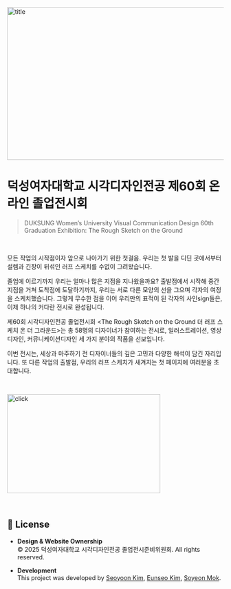 <img width="1396" height="355" alt="title" src="https://github.com/user-attachments/assets/9150e806-350f-4dd9-b2c1-62f3aec00449" />

# 덕성여자대학교 시각디자인전공 제60회 온라인 졸업전시회
> DUKSUNG Women’s University Visual Communication Design 60th Graduation Exhibition: The Rough Sketch on the Ground

<br>

모든 작업의 시작점이자 앞으로 나아가기 위한 첫걸음. 
우리는 첫 발을 디딘 곳에서부터 설렘과 긴장이 뒤섞인 러프 스케치를 수없이 그려왔습니다.

졸업에 이르기까지 우리는 얼마나 많은 지점을 지나왔을까요? 
출발점에서 시작해 중간 지점을 거쳐 도착점에 도달하기까지, 
우리는 서로 다른 모양의 선을 그으며 각자의 여정을 스케치했습니다.
그렇게 무수한 점을 이어 우리만의 표적이 된 각자의 사인sign들은, 
이제 하나의 커다란 전시로 완성됩니다.

제60회 시각디자인전공 졸업전시회 
<The Rough Sketch on the Ground 더 러프 스케치 온 더 그라운드>는 
총 58명의 디자이너가 참여하는 전시로, 일러스트레이션, 영상디자인, 커뮤니케이션디자인 
세 가지 분야의 작품을 선보입니다. 

이번 전시는, 세상과 마주하기 전 디자이너들의 깊은 고민과 다양한 해석이 담긴 자리입니다. 
또 다른 작업의 출발점, 우리의 러프 스케치가 새겨지는 첫 페이지에 여러분을 초대합니다.

<br>

[<img width="356" height="230" alt="click" src="https://github.com/user-attachments/assets/92608276-558f-4fa7-a91f-0bc6e050774f" />](https://duksungvcd2025.co.kr)

<br>

## 📄 License

- **Design & Website Ownership**  
  © 2025 덕성여자대학교 시각디자인전공 졸업전시준비위원회. All rights reserved.  

- **Development**  
  This project was developed by [Seoyoon Kim](https://github.com/pookey1104), [Eunseo Kim](https://github.com/7beunseo), [Soyeon Mok](https://github.com/mogg22).  
